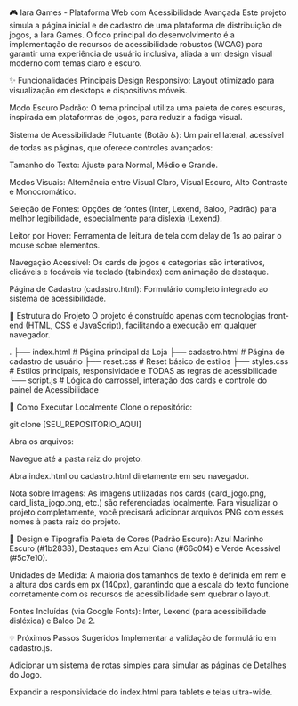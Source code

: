 🎮 Iara Games - Plataforma Web com Acessibilidade Avançada
Este projeto simula a página inicial e de cadastro de uma plataforma de distribuição de jogos, a Iara Games. O foco principal do desenvolvimento é a implementação de recursos de acessibilidade robustos (WCAG) para garantir uma experiência de usuário inclusiva, aliada a um design visual moderno com temas claro e escuro.

✨ Funcionalidades Principais
Design Responsivo: Layout otimizado para visualização em desktops e dispositivos móveis.

Modo Escuro Padrão: O tema principal utiliza uma paleta de cores escuras, inspirada em plataformas de jogos, para reduzir a fadiga visual.

Sistema de Acessibilidade Flutuante (Botão ♿): Um painel lateral, acessível de todas as páginas, que oferece controles avançados:

Tamanho do Texto: Ajuste para Normal, Médio e Grande.

Modos Visuais: Alternância entre Visual Claro, Visual Escuro, Alto Contraste e Monocromático.

Seleção de Fontes: Opções de fontes (Inter, Lexend, Baloo, Padrão) para melhor legibilidade, especialmente para dislexia (Lexend).

Leitor por Hover: Ferramenta de leitura de tela com delay de 1s ao pairar o mouse sobre elementos.

Navegação Acessível: Os cards de jogos e categorias são interativos, clicáveis e focáveis via teclado (tabindex) com animação de destaque.

Página de Cadastro (cadastro.html): Formulário completo integrado ao sistema de acessibilidade.

📂 Estrutura do Projeto
O projeto é construído apenas com tecnologias front-end (HTML, CSS e JavaScript), facilitando a execução em qualquer navegador.

.
├── index.html # Página principal da Loja
├── cadastro.html # Página de cadastro de usuário
├── reset.css # Reset básico de estilos
├── styles.css # Estilos principais, responsividade e TODAS as regras de acessibilidade
└── script.js # Lógica do carrossel, interação dos cards e controle do painel de Acessibilidade

🚀 Como Executar Localmente
Clone o repositório:

git clone [SEU_REPOSITORIO_AQUI]

Abra os arquivos:

Navegue até a pasta raiz do projeto.

Abra index.html ou cadastro.html diretamente em seu navegador.

Nota sobre Imagens: As imagens utilizadas nos cards (card_jogo.png, card_lista_jogo.png, etc.) são referenciadas localmente. Para visualizar o projeto completamente, você precisará adicionar arquivos PNG com esses nomes à pasta raiz do projeto.

🎨 Design e Tipografia
Paleta de Cores (Padrão Escuro): Azul Marinho Escuro (#1b2838), Destaques em Azul Ciano (#66c0f4) e Verde Acessível (#5c7e10).

Unidades de Medida: A maioria dos tamanhos de texto é definida em rem e a altura dos cards em px (140px), garantindo que a escala do texto funcione corretamente com os recursos de acessibilidade sem quebrar o layout.

Fontes Incluídas (via Google Fonts): Inter, Lexend (para acessibilidade disléxica) e Baloo Da 2.

💡 Próximos Passos Sugeridos
Implementar a validação de formulário em cadastro.js.

Adicionar um sistema de rotas simples para simular as páginas de Detalhes do Jogo.

Expandir a responsividade do index.html para tablets e telas ultra-wide.
